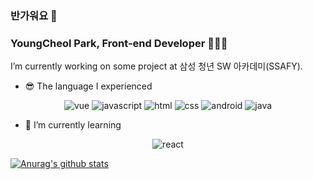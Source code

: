 ### 반가워요 👋
### YoungCheol Park, Front-end Developer 👨🏻‍💻

I’m currently working on some project at 삼성 청년 SW 아카데미(SSAFY).

- 😎 The language I experienced
<div align=center>
  
![vue](https://img.shields.io/badge/-vue-4FC08D?style=flat-square&logo=vue.js&logoColor=white) ![javascript](https://img.shields.io/badge/-JavaScript-F7DF1E?style=flat-square&logo=JavaScript&logoColor=black) ![html](https://img.shields.io/badge/-HTML-E34F26?style=flat-square&logo=HTML5&logoColor=white) ![css](https://img.shields.io/badge/-CSS-1572B6?style=flat-square&logo=CSS3&logoColor=white) ![android](https://img.shields.io/badge/-Android-3DDC84?style=flat-square&logo=Android&logoColor=black) ![java](https://img.shields.io/badge/-Java-007396?style=flat-square&logo=Java&logoColor=white)

</div>


- 🌱 I’m currently learning
<div align=center>
  
![react](https://img.shields.io/badge/-react-61DAFB?style=flat-square&logo=react&logoColor=black)

</div>

[![Anurag's github stats](https://github-readme-stats.vercel.app/api?username=dudcheol&show_icons=true&theme={theme})](https://github.com/dudcheol/github-readme-stats)

<!--[![solved.ac tier](http://mazassumnida.wtf/api/mini/generate_badge?boj=parkyc0301)](https://solved.ac/parkyc0301)-->
<!-- [![solved.ac tier](http://mazassumnida.wtf/api/mini/generate_badge?boj=parkyc0301)](https://solved.ac/parkyc0301) -->
<!-- [![solved.ac tier](http://mazassumnida.wtf/api/generate_badge?boj=parkyc0301)](https://solved.ac/parkyc0301) -->
<!-- [![solved.ac tier](http://mazassumnida.wtf/api/v2/generate_badge?boj=parkyc0301)](https://solved.ac/parkyc0301) -->

<!--
**dudcheol/dudcheol** is a ✨ _special_ ✨ repository because its `README.md` (this file) appears on your GitHub profile.

Here are some ideas to get you started:

- 🔭 I’m currently working on ...
- 🌱 I’m currently learning ...
- 👯 I’m looking to collaborate on ...
- 🤔 I’m looking for help with ...
- 💬 Ask me about ...
- 📫 How to reach me: ...
- 😄 Pronouns: ...
- ⚡ Fun fact: ...
-->
